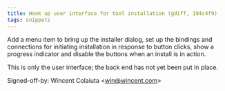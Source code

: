 ```yaml
---
title: Hook up user interface for tool installation (gdiff, 194c4f9)
tags: snippets
---
```


Add a menu item to bring up the installer dialog, set up the bindings and connections for initiating installation in response to button clicks, show a progress indicator and disable the buttons when an install is in action.

This is only the user interface; the back end has not yet been put in place.

Signed-off-by: Wincent Colaiuta &lt;win@wincent.com&gt;

